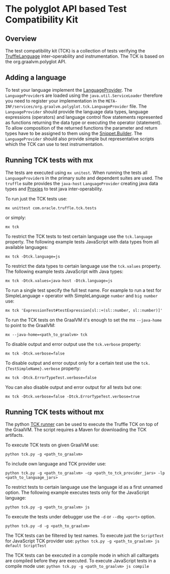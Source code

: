 # The polyglot API based Test Compatibility Kit

## Overview
The test compatibility kit (TCK) is a collection of tests verifying the [TruffleLanguage](http://www.graalvm.org/truffle/javadoc/com/oracle/truffle/api/TruffleLanguage.html)
inter-operability and instrumentation. The TCK is based on the org.graalvm.polyglot API.

## Adding a language
To test your language implement the [LanguageProvider](http://www.graalvm.org/truffle/javadoc/org/graalvm/polyglot/tck/LanguageProvider.html).
The `LanguageProvider`s are loaded using the `java.util.ServiceLoader` therefore you need to register your
implementation in the `META-INF/services/org.graalvm.polyglot.tck.LanguageProvider` file.
The `LanguageProvider` should provide the language data types, language expressions (operators) and language control flow statements
represented as functions returning the data type or executing the operator (statement).
To allow composition of the returned functions the parameter and return types have to be assigned to them using
the [Snippet.Builder](http://www.graalvm.org/truffle/javadoc/org/graalvm/polyglot/tck/Snippet.Builder.html).
The `LanguageProvider` should also provide simple but representative scripts which the TCK can use to test
instrumentation.

## Running TCK tests with mx
The tests are executed using `mx unitest`. When running the tests all `LanguageProvider`s in the primary suite
and dependent suites are used. The `truffle` suite provides the `java-host` `LanguageProvider` creating java data
types and [Proxies](http://www.graalvm.org/truffle/javadoc/org/graalvm/polyglot/proxy/Proxy.html) to
test java inter-operability.

To run just the TCK tests use:

`mx unittest com.oracle.truffle.tck.tests`

or simply:

`mx tck`

To restrict the TCK tests to test certain language use the `tck.language` property. The following
example tests JavaScript with data types from all available languages:

`mx tck -Dtck.language=js`

To restrict the data types to certain language use the `tck.values` property. The following
example tests JavaScript with Java types:

`mx tck -Dtck.values=java-host -Dtck.language=js`

To run a single test specify the full test name. For example to run a test for SimpleLanguage `+` operator
with SimpleLanguage `number` and `big number` use:

`mx tck 'ExpressionTest#testExpression[sl::+(sl::number, sl::number)]'`

To run the TCK tests on the GraalVM it's enough to set the mx `--java-home` to point to the GraalVM:

`mx --java-home=<path_to_graalvm> tck`

To disable output and error output use the `tck.verbose` property:

`mx tck -Dtck.verbose=false`

To disable output and error output only for a certain test use the `tck.{TestSimpleName}.verbose` property:

`mx tck -Dtck.ErrorTypeTest.verbose=false`

You can also disable output and error output for all tests but one:

`mx tck -Dtck.verbose=false -Dtck.ErrorTypeTest.verbose=true`

## Running TCK tests without mx
The python [TCK runner](../mx.truffle/tck.py) can be used to execute the Truffle TCK on top of the GraalVM. The script requires
a Maven for downloading the TCK artifacts.

To execute TCK tests on given GraalVM use:

`python tck.py -g <path_to_graalvm>`

To include own language and TCK provider use:

`python tck.py -g <path_to_graalvm> -cp <path_to_tck_provider_jars> -lp <path_to_language_jars>`

To restrict tests to certain language use the language id as a first unnamed option. The following example executes tests only for the JavaScript language:

`python tck.py -g <path_to_graalvm> js`

To execute the tests under debugger use the `-d` or `--dbg <port>` option.

`python tck.py -d -g <path_to_graalvm>`

The TCK tests can be filtered by test names. To execute just the `ScriptTest` for JavaScript TCK provider use:
`python tck.py -g <path_to_graalvm> js default ScriptTest`

The TCK tests can be executed in a compile mode in which all calltargets are compiled before they are executed.
To execute JavaScript tests in a compile mode use:
`python tck.py -g <path_to_graalvm> js compile`
